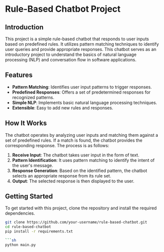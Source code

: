 # Rule-Based Chatbot Project

## Introduction
This project is a simple rule-based chatbot that responds to user inputs based on predefined rules. It utilizes pattern matching techniques to identify user queries and provide appropriate responses. This chatbot serves as an introductory project to understand the basics of natural language processing (NLP) and conversation flow in software applications.

## Features
- **Pattern Matching**: Identifies user input patterns to trigger responses.
- **Predefined Responses**: Offers a set of predetermined responses for recognized patterns.
- **Simple NLP**: Implements basic natural language processing techniques.
- **Extensible**: Easy to add new rules and responses.

## How It Works
The chatbot operates by analyzing user inputs and matching them against a set of predefined rules. If a match is found, the chatbot provides the corresponding response. The process is as follows:
1. **Receive Input**: The chatbot takes user input in the form of text.
2. **Pattern Identification**: It uses pattern matching to identify the intent of the user's message.
3. **Response Generation**: Based on the identified pattern, the chatbot selects an appropriate response from its rule set.
4. **Output**: The selected response is then displayed to the user.

## Getting Started
To get started with this project, clone the repository and install the required dependencies.

```bash
git clone https://github.com/your-username/rule-based-chatbot.git
cd rule-based-chatbot
pip install -r requirements.txt

```sh
python main.py
